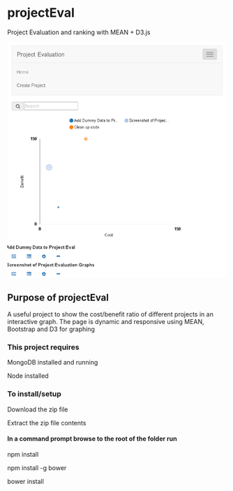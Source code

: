 # projectEval
Project Evaluation and ranking with MEAN + D3.js

![projectEval on GitHub](docs/homePageScreenshot-01.png)

## Purpose of projectEval 
A useful project to show the cost/benefit ratio of different projects in an interactive graph. 
The page is dynamic and responsive using MEAN, Bootstrap and D3 for graphing


### This project requires
MongoDB installed and running

Node installed

### To install/setup 
Download the zip file

Extract the zip file contents 

#### In a command prompt browse to the root of the folder run 

npm install

npm install -g bower

bower install

